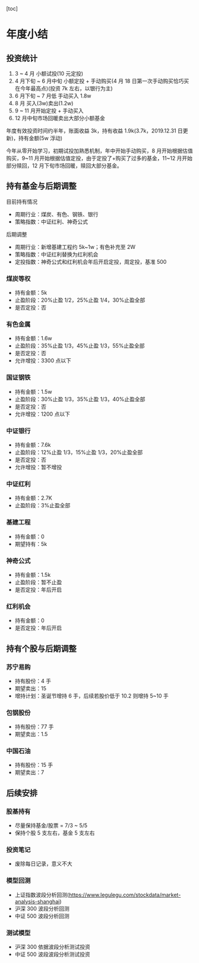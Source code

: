 [toc]

# 年度小结

## 投资统计

1. 3 ~ 4 月 小额试投(10 元定投)
2. 4 月下旬 ~ 6 月中旬 小额定投 + 手动购买(4 月 18 日第一次手动购买恰巧买在今年最高点)(投资 7k 左右，以银行为主)
3. 6 月下旬 ~ 7 月低 手动买入 1.8w
4. 8 月 买入(3w)卖出(1.2w)
5. 9 ~ 11 月开始定投 + 手动买入
6. 12 月中旬市场回暖卖出大部分小额基金

年度有效投资时间约半年，账面收益 3k，持有收益 1.9k(3.7k，2019.12.31 日更新)，持有金额(5w 浮动)

今年从零开始学习，初期试投加熟悉机制，年中开始手动购买，8 月开始根据估值购买，9~11 月开始根据估值定投，由于定投了+购买了过多的基金，11~12 月开始部分赎回，12 月下旬市场回暖，赎回大部分基金。

## 持有基金与后期调整

目前持有情况

- 周期行业：煤炭、有色、钢铁、银行
- 策略指数：中证红利、神奇公式

后期调整

- 周期行业：新增基建工程约 5k~1w；有色补充至 2W
- 策略指数：中证红利替换为红利机会
- 定投指数：神奇公式和红利机会年后开启定投，周定投，基准 500

### 煤炭等权

- 持有金额：5k
- 止盈阶段：20%止盈 1/2，25%止盈 1/4，30%止盈全部
- 是否定投：否

### 有色金属

- 持有金额：1.6w
- 止盈阶段：35%止盈 1/3，45%止盈 1/3，55%止盈全部
- 是否定投：否
- 允许增投：3300 点以下

### 国证钢铁

- 持有金额：1.5w
- 止盈阶段：30%止盈 1/3，35%止盈 1/3，40%止盈全部
- 是否定投：否
- 允许增投：1200 点以下

### 中证银行

- 持有金额：7.6k
- 止盈阶段：12%止盈 1/3，15%止盈 1/3，20%止盈全部
- 是否定投：否
- 允许增投：暂不增投

### 中证红利

- 持有金额：2.7K
- 止盈阶段：3%止盈全部

### 基建工程

- 持有金额：0
- 期望持有：5k

### 神奇公式

- 持有金额：1.5k
- 止盈阶段：暂不止盈
- 是否定投：年后开启

### 红利机会

- 持有金额：0
- 是否定投：年后开启

## 持有个股与后期调整

### 苏宁易购

- 持有股份：4 手
- 期望卖出：15
- 增持计划：圣诞节增持 6 手，后续若股价低于 10.2 则增持 5~10 手

### 包钢股份

- 持有股份：77 手
- 期望卖出：1.5

### 中国石油

- 持有股份：15 手
- 期望卖出：7

## 后续安排

### 股基持有

- 尽量保持基金/股票 = 7/3 ~ 5/5
- 保持个股 5 支左右，基金 5 支左右

### 投资笔记

- 废除每日记录，意义不大

### 模型回测

- 上证指数波段分析回测(https://www.legulegu.com/stockdata/market-analysis-shanghai)
- 沪深 300 波段分析回测
- 中证 500 波段分析回测

### 测试模型

- 沪深 300 依据波段分析测试投资
- 中证 500 波段波段分析测试投资
